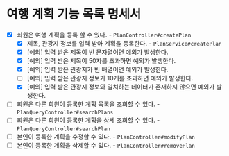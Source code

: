 # 여행 계획 기능 목록 명세서

* [x] 회원은 여행 계획을 등록 할 수 있다. - `PlanController#createPlan`
  * [x] 제목, 관광지 정보를 입력 받아 계획을 등록한다. - `PlanService#createPlan`
  * [x] [예외] 입력 받은 제목이 빈 문자열이면 예외가 발생한다. 
  * [x] [예외] 입력 받은 제목이 50자를 초과하면 예외가 발생한다.
  * [x] [예외] 입력 받은 관광지가 빈 배열이면 예외가 발생한다.
  * [ ] [예외] 입력 받은 관광지 정보가 10개를 초과하면 예외가 발생한다.
  * [x] [예외] 입력 받은 관광지 정보와 일치하는 데이터가 존재하지 않으면 예외가 발생한다.
* [ ] 회원은 다른 회원이 등록한 계획 목록을 조회할 수 있다. - `PlanQueryController#searchPlans`
* [ ] 회원은 다른 회원이 등록한 계획을 상세 조회할 수 있다. - `PlanQueryController#searchPlan`
* [ ] 본인이 등록한 계획을 수정할 수 있다. - `PlanController#modifyPlan`
* [ ] 본인이 등록한 계획을 삭제할 수 있다. - `PlanController#removePlan`